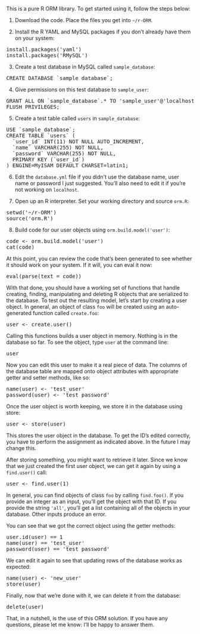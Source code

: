 This is a pure R ORM library. To get started using it, follow the steps below:

1. Download the code. Place the files you get into `~/r-ORM`.

2. Install the R YAML and MySQL packages if you don’t already have them on your system:
<pre>
install.packages('yaml')
install.packages('RMySQL')
</pre>

3. Create a test database in MySQL called `sample_database`:
<pre>
CREATE DATABASE `sample_database`;
</pre>

4. Give permissions on this test database to `sample_user`:
<pre>
GRANT ALL ON `sample_database`.* TO 'sample_user'@'localhost' IDENTIFIED BY 'sample_password';
FLUSH PRIVILEGES;
</pre>

5. Create a test table called `users` in `sample_database`:
<pre>
USE `sample_database`;
CREATE TABLE `users` (
  `user_id` INT(11) NOT NULL AUTO_INCREMENT,
  `name` VARCHAR(255) NOT NULL,
  `password` VARCHAR(255) NOT NULL,
  PRIMARY KEY (`user_id`)
) ENGINE=MyISAM DEFAULT CHARSET=latin1;
</pre>

6. Edit the `database.yml` file if you didn’t use the database name, user name or password I just suggested. You’ll also need to edit it if you’re not working on `localhost`.

7. Open up an R interpreter. Set your working directory and source `orm.R`:
<pre>
setwd('~/r-ORM')
source('orm.R')
</pre>

8. Build code for our user objects using `orm.build.model('user')`:
<pre>
code <- orm.build.model('user')
cat(code)
</pre>

At this point, you can review the code that’s been generated to see whether it should work on your system. If it will, you can eval it now:
<pre>
eval(parse(text = code))
</pre>

With that done, you should have a working set of functions that handle creating, finding, manipulating and deleting R objects that are serialized to the database. To test out the resulting model, let’s start by creating a user object. In general, an object of class `foo` will be created using an auto-generated function called `create.foo`:
<pre>
user <- create.user()
</pre>

Calling this functions builds a user object in memory. Nothing is in the database so far. To see the object, type `user` at the command line:
<pre>
user
</pre>

Now you can edit this user to make it a real piece of data. The columns of the database table are mapped onto object attributes with appropriate getter and setter methods, like so:
<pre>
name(user) <- 'test_user'
password(user) <- 'test_password'
</pre>

Once the user object is worth keeping, we store it in the database using store:
<pre>
user <- store(user)
</pre>

This stores the user object in the database. To get the ID’s edited correctly, you have to perform the assignment as indicated above. In the future I may change this.

After storing something, you might want to retrieve it later. Since we know that we just created the first user object, we can get it again by using a `find.user()` call:
<pre>
user <- find.user(1)
</pre>

In general, you can find objects of class `foo` by calling `find.foo()`. If you provide an integer as an input, you’ll get the object with that ID. If you provide the string `'all'`, you’ll get a list containing all of the objects in your database. Other inputs produce an error.

You can see that we got the correct object using the getter methods:
<pre>
user.id(user) == 1
name(user) == 'test_user'
password(user) == 'test_password'
</pre>

We can edit it again to see that updating rows of the database works as expected:
<pre>
name(user) <- 'new_user'
store(user)
</pre>

Finally, now that we’re done with it, we can delete it from the database:
<pre>
delete(user)
</pre>

That, in a nutshell, is the use of this ORM solution. If you have any questions, please let me know: I’ll be happy to answer them.
